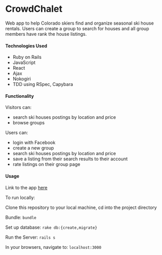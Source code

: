 # CrowdChalet
Web app to help Colorado skiers find and organize seasonal ski house rentals.
Users can create a group to search for houses and all group members have rank the house listings.

#### Technologies Used
* Ruby on Rails
* JavaScript
* React
* Ajax
* Nokogiri
* TDD using RSpec, Capybara

#### Functionality
Visitors can:
* search ski houses postings by location and price
* browse groups

Users can:
* login with Facebook
* create a new group
* search ski houses postings by location and price
* save a listing from their search results to their account
* rate listings on their group page

#### Usage
Link to the app [here](https://crowdchalet.herokuapp.com/)

To run locally:

Clone this repository to your local machine, cd into the project directory

Bundle: `bundle`

Set up database: `rake db:{create,migrate}`

Run the Server: `rails s`

In your browsers, navigate to: `localhost:3000`
